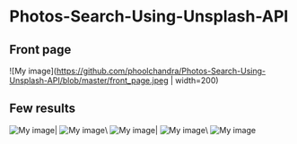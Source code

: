 # Photos-Search-Using-Unsplash-API
## Front page
![My image](https://github.com/phoolchandra/Photos-Search-Using-Unsplash-API/blob/master/front_page.jpeg | width=200)

## Few results
![My image](https://github.com/phoolchandra/Photos-Search-Using-Unsplash-API/blob/master/result_1.jpeg)|
![My image](https://github.com/phoolchandra/Photos-Search-Using-Unsplash-API/blob/master/result_2.jpeg)\\
![My image](https://github.com/phoolchandra/Photos-Search-Using-Unsplash-API/blob/master/result_3.jpeg)|
![My image](https://github.com/phoolchandra/Photos-Search-Using-Unsplash-API/blob/master/result_4.jpeg)\\
![My image](https://github.com/phoolchandra/Photos-Search-Using-Unsplash-API/blob/master/result_5.jpeg)
